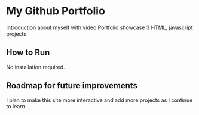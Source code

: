 # My Github Portfolio

Introduction about myself with video
Portfolio showcase 3 HTML, javascript projects

## How to Run

No installation required. 

## Roadmap for future improvements

I plan to make this site more interactive and add more projects as I continue to learn.
